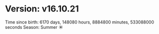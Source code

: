 # Version: v16.10.21
Time since birth: 6170 days, 148080 hours, 8884800 minutes, 533088000 seconds
Season: Summer ☀️
